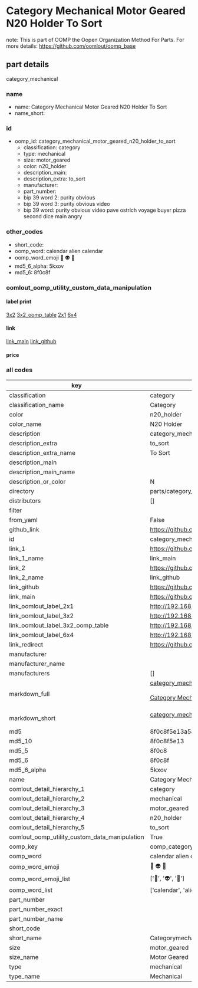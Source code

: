 # Category Mechanical Motor Geared N20 Holder To Sort  

note: This is part of OOMP the Oopen Organization Method For Parts. For more details: https://github.com/oomlout/oomp_base

##  part details
  



category_mechanical



### name
* name: Category Mechanical Motor Geared N20 Holder To Sort
* name_short: 
### id
* oomp_id: category_mechanical_motor_geared_n20_holder_to_sort
  * classification: category
  * type: mechanical
  * size: motor_geared
  * color: n20_holder
  * description_main: 
  * description_extra: to_sort
  * manufacturer: 
  * part_number: 
  * bip 39 word 2: purity obvious
  * bip 39 word 3: purity obvious video
  * bip 39 word: purity obvious video pave ostrich voyage buyer pizza second dice main angry

### other_codes
* short_code: 
* oomp_word: calendar alien calendar
* oomp_word_emoji :calendar: :alien: :calendar:
* md5_6_alpha: 5kxov
* md5_6: 8f0c8f






### oomlout_oomp_utility_custom_data_manipulation
#### label print
[3x2](http://192.168.1.245:1112/?label=oomp%205kxov)
[3x2_oomp_table](http://192.168.1.108:1112/?label=oomp%205kxov)
[2x1](http://192.168.1.242:1112/?label=oomp%205kxov)
[6x4](http://192.168.1.55:1112/?label=oomp%205kxov)    

#### link

[link_main](https://github.com/oomlout/oomlout_oomp_version_1_messy/tree/main/parts/category_mechanical_motor_geared_n20_holder_to_sort) [link_github](https://github.com/oomlout/oomlout_oomp_version_1_messy/tree/main/parts/category_mechanical_motor_geared_n20_holder_to_sort)                             

#### price







### all codes 
| key | value |  
| --- | --- |  
| classification | category |  
| classification_name | Category |  
| color | n20_holder |  
| color_name | N20 Holder |  
| description | category_mechanical |  
| description_extra | to_sort |  
| description_extra_name | To Sort |  
| description_main |  |  
| description_main_name |  |  
| description_or_color | N  |  
| directory | parts/category_mechanical_motor_geared_n20_holder_to_sort |  
| distributors | [] |  
| filter |  |  
| from_yaml | False |  
| github_link | https://github.com/oomlout/oomlout_oomp_part_src/tree/main/parts/category_mechanical_motor_geared_n20_holder_to_sort |  
| id | category_mechanical_motor_geared_n20_holder_to_sort |  
| link_1 | https://github.com/oomlout/oomlout_oomp_version_1_messy/tree/main/parts/category_mechanical_motor_geared_n20_holder_to_sort |  
| link_1_name | link_main |  
| link_2 | https://github.com/oomlout/oomlout_oomp_version_1_messy/tree/main/parts/category_mechanical_motor_geared_n20_holder_to_sort |  
| link_2_name | link_github |  
| link_github | https://github.com/oomlout/oomlout_oomp_version_1_messy/tree/main/parts/category_mechanical_motor_geared_n20_holder_to_sort |  
| link_main | https://github.com/oomlout/oomlout_oomp_version_1_messy/tree/main/parts/category_mechanical_motor_geared_n20_holder_to_sort |  
| link_oomlout_label_2x1 | http://192.168.1.242:1112/?label=oomp%205kxov |  
| link_oomlout_label_3x2 | http://192.168.1.245:1112/?label=oomp%205kxov |  
| link_oomlout_label_3x2_oomp_table | http://192.168.1.108:1112/?label=oomp%205kxov |  
| link_oomlout_label_6x4 | http://192.168.1.55:1112/?label=oomp%205kxov |  
| link_redirect | https://github.com/oomlout/oomlout_oomp_version_1_messy/tree/main/parts/category_mechanical_motor_geared_n20_holder_to_sort |  
| manufacturer |  |  
| manufacturer_name |  |  
| manufacturers | [] |  
| markdown_full | [category_mechanical_motor_geared_n20_holder_to_sort](none)<br>[](none)<br>[Category Mechanical Motor Geared N20 Holder To Sort](none)<br><br> |  
| markdown_short | [category_mechanical_motor_geared_n20_holder_to_sort](none)<br><br> |  
| md5 | 8f0c8f5e13a5a3efd84e7a19e7a62d72 |  
| md5_10 | 8f0c8f5e13 |  
| md5_5 | 8f0c8 |  
| md5_6 | 8f0c8f |  
| md5_6_alpha | 5kxov |  
| name | Category Mechanical Motor Geared N20 Holder To Sort |  
| oomlout_detail_hierarchy_1 | category |  
| oomlout_detail_hierarchy_2 | mechanical |  
| oomlout_detail_hierarchy_3 | motor_geared |  
| oomlout_detail_hierarchy_4 | n20_holder |  
| oomlout_detail_hierarchy_5 | to_sort |  
| oomlout_oomp_utility_custom_data_manipulation | True |  
| oomp_key | oomp_category_mechanical_motor_geared_n20_holder_to_sort |  
| oomp_word | calendar alien calendar |  
| oomp_word_emoji | :calendar: :alien: :calendar: |  
| oomp_word_emoji_list | [':calendar:', ':alien:', ':calendar:'] |  
| oomp_word_list | ['calendar', 'alien', 'calendar'] |  
| part_number |  |  
| part_number_exact |  |  
| part_number_name |  |  
| short_code |  |  
| short_name | Categorymechanical |  
| size | motor_geared |  
| size_name | Motor Geared |  
| type | mechanical |  
| type_name | Mechanical |  
